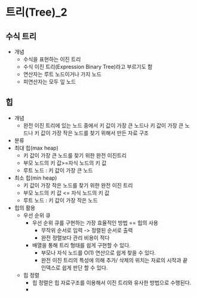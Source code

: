 # 트리(Tree)_2

## 수식 트리
- 개념
  - 수식을 표현하는 이진 트리
  - 수식 이진 트리(Expression Binary Tree)라고 부르기도 함
  - 연산자는 루트 노드이거나 가지 노드
  - 피연산자는 모두 잎 노드
## 힙
- 개념
  - 완전 이진 트리에 있는 노드 중에서 키 값이 가장 큰 노드나 키 값이 가장 큰 노드나 키 값이 가장 작은 노드를 찾기 위해서 만든 자료 구조
- 분류
 - 최대 힙(max heap)
   - 키 값이 가장 큰 노드를 찾기 위한 완전 이진트리
   - 부모 노드의 키 값>=자식 노드의 키 값
   - 루트 노드 : 키 값이 가장 큰 노드
 - 최소 힙(min heap)
   - 키 값이 가장 작은 노드를 찾기 위한 완전 이진 트리
   - 부모 노드의 키 값 <= 자식 노드의 키 값
   - 루트 노드 : 키 값이 가장 작은 노드
- 힙의 활용
  - 우선 순위 큐
    - 우선 순위 큐를 구현하는 가장 효율적인 방법 == 힙의 사용
      - 무작위 순서로 입력 -> 정렬된 순서로 출력
      - 완전 정렬보다 관리 비용이 적다
    - 배열을 통해 트리 형태를 쉽게 구현할 수 있다.
      - 부모나 자식 노드를 O(1) 연산으로 쉽게 찾을 수 있다.
      - 완전 이진 트리의 특성에 의해 추가/ 삭제의 위치는 자료의 시작과 끝 인덱스로 쉽게 판단 할 수 있다.
  - 힙 정렬
    - 힙 정렬은 힙 자료구조를 이용해서 이진 트리와 유사한 방법으로 수행된다.
    - 